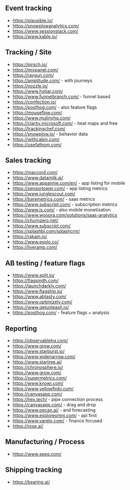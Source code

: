 ## Event tracking

- https://plausible.io/
- https://snowplowanalytics.com/
- https://www.sessionstack.com/
- https://www.kable.io/

## Tracking / Site

- https://pirsch.io/
- https://mixpanel.com/
- https://raygun.com/
- https://amplitude.com/ - with journeys
- https://nozzle.io/
- https://www.hotjar.com/
- https://www.funnelbranch.com/ - funnel based
- https://confection.io/
- https://posthog.com/ - also feature flags
- https://mouseflow.com/
- https://www.mutinyhq.com/
- https://clarity.microsoft.com/ - heat maps and free
- https://trackingchef.com/
- https://snowplow.io/ - behavior data
- https://withcabin.com/
- https://usefathom.com/

## Sales tracking

- https://inaccord.com/
- https://www.datamilk.ai/
- https://www.appannie.com/en/ - app listing for mobile
- https://sensortower.com/ - app listing metrics
- https://www.junglescout.com/
- https://baremetrics.com/ - saas metrics
- https://www.subscript.com/ - subscription metrics
- https://www.is.com/ - also mobile monetization
- https://www.woopra.com/solutions/saas-analytics
- https://churnzero.net/
- https://www.subscript.com/
- https://splashbi.com/splashcrm/
- https://rakam.io/
- https://www.explo.co/
- https://liveramp.com/


## AB testing / feature flags

- https://www.split.io/
- https://flagsmith.com/
- https://launchdarkly.com/
- https://www.flagship.io/
- https://www.abtasty.com/
- https://www.optimizely.com/
- https://www.getunleash.io/
- https://posthog.com/ - feature flags + analysis

## Reporting

- https://observablehq.com/
- https://www.grow.com/
- https://www.starburst.io/
- https://www.widenarrow.com/
- https://www.startree.ai/
- https://chronosphere.io/
- https://www.grow.com/
- https://supermetrics.com/
- https://www.knowi.com/
- https://www.yellowfinbi.com/
- https://canvasapp.com/
- https://hex.tech/ - pipe connection process
- https://canvasapp.com/ - drag and drop
- https://www.pecan.ai/ - and forecasting
- https://www.exploreomni.com/ - api first
- https://www.vareto.com/ - finance focused
- https://rose.ai/

## Manufacturing / Process

- https://www.seeq.com/

## Shipping tracking

- https://bearing.ai/
